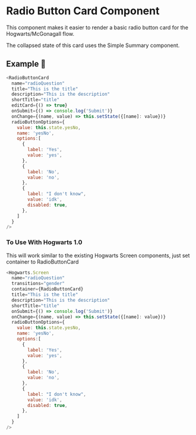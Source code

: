 # Radio Button Card Component

This component makes it easier to render a basic radio button card for the Hogwarts/McGonagall flow.

The collapsed state of this card uses the Simple Summary component.

## Example 🚀

```javascript
<RadioButtonCard
  name="radioQuestion"
  title="This is the title"
  description="This is the description"
  shortTitle="title"
  editCard={() => true}
  onSubmit={() => console.log('Submit')}
  onChange={(name, value) => this.setState({[name]: value})}
  radioButtonOptions={
    value: this.state.yesNo,
    name: 'yesNo',
    options:[
      {
        label: 'Yes',
        value: 'yes',
      },
      {
        label: 'No',
        value: 'no',
      },
      {
        label: "I don't know",
        value: 'idk',
        disabled: true,
      },
    ]
  }
/>
```

### To Use With Hogwarts 1.0

This will work similar to the existing Hogwarts Screen components, just set container to RadioButtonCard

```javascript
<Hogwarts.Screen
  name="radioQuestion"
  transitions="gender"
  container={RadioButtonCard}
  title="This is the title"
  description="This is the description"
  shortTitle="title"
  onSubmit={() => console.log('Submit')}
  onChange={(name, value) => this.setState({[name]: value})}
  radioButtonOptions={
    value: this.state.yesNo,
    name: 'yesNo',
    options:[
      {
        label: 'Yes',
        value: 'yes',
      },
      {
        label: 'No',
        value: 'no',
      },
      {
        label: "I don't know",
        value: 'idk',
        disabled: true,
      },
    ]
  }
/>
```
